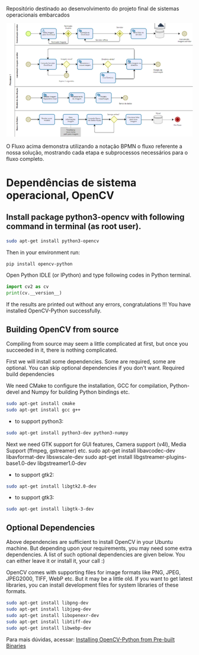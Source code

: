 Repositório destinado ao desenvolvimento do projeto final de sistemas operacionais embarcados 

![fluxo_bizagi](Fluxo_bizagi/bizagi_image.png)

O Fluxo acima demonstra utilizando a notação BPMN o fluxo referente a nossa solução, mostrando cada etapa e subprocessos necessários para o fluxo completo.

# **Dependências de sistema operacional, OpenCV**

## Install package python3-opencv with following command in terminal (as root user).

```bash
sudo apt-get install python3-opencv
```

Then in your environment run:
```bash
pip install opencv-python
```
Open Python IDLE (or IPython) and type following codes in Python terminal.
```python
import cv2 as cv
print(cv.__version__)
```
If the results are printed out without any errors, congratulations !!! You have installed OpenCV-Python successfully.

## **Building OpenCV from source**

Compiling from source may seem a little complicated at first, but once you succeeded in it, there is nothing complicated.

First we will install some dependencies. Some are required, some are optional. You can skip optional dependencies if you don't want.
Required build dependencies

We need CMake to configure the installation, GCC for compilation, Python-devel and Numpy for building Python bindings etc.
```bash
sudo apt-get install cmake
sudo apt-get install gcc g++
```
* to support python3:
```bash
sudo apt-get install python3-dev python3-numpy
```

Next we need GTK support for GUI features, Camera support (v4l), Media Support (ffmpeg, gstreamer) etc.
sudo apt-get install libavcodec-dev libavformat-dev libswscale-dev
sudo apt-get install libgstreamer-plugins-base1.0-dev libgstreamer1.0-dev

* to support gtk2:
```bash
sudo apt-get install libgtk2.0-dev
```

* to support gtk3:
```bash
sudo apt-get install libgtk-3-dev
```
## **Optional Dependencies**

Above dependencies are sufficient to install OpenCV in your Ubuntu machine. But depending upon your requirements, you may need some extra dependencies. A list of such optional dependencies are given below. You can either leave it or install it, your call :)

OpenCV comes with supporting files for image formats like PNG, JPEG, JPEG2000, TIFF, WebP etc. But it may be a little old. If you want to get latest libraries, you can install development files for system libraries of these formats.

```bash
sudo apt-get install libpng-dev
sudo apt-get install libjpeg-dev
sudo apt-get install libopenexr-dev
sudo apt-get install libtiff-dev
sudo apt-get install libwebp-dev
```

Para mais dúvidas, acessar:
[Installing OpenCV-Python from Pre-built Binaries](https://docs.opencv.org/master/d2/de6/tutorial_py_setup_in_ubuntu.html)